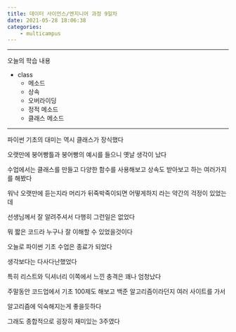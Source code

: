 ```yaml
---
title: 데이터 사이언스/엔지니어 과정 9일차
date: 2021-05-28 18:06:38
categories:
    - multicampus
---
```


___
오늘의 학습 내용
- class
    - 메소드
    - 상속 
    - 오버라이딩
    - 정적 메소드
    - 클래스 메소드
___
파이썬 기초의 대미는 역시 클래스가 장식했다  

오랫만에 붕어빵틀과 붕어빵의 예시를 들으니 옛날 생각이 났다  

수업에서는 클래스를 만들고 다양한 함수를 사용해보고 상속도 받아보고 하는 여러가지를 해봤다  

워낙 오랫만에 듣는지라 머리가 뒤죽박죽이되면 어떻게하지 라는 약간의 걱정이 있었는데  

선생님께서 잘 알려주셔서 다행히 그런일은 없었다  

뭐 짧은 코드라 누구나 잘 이해할 수 있었을것이다  

오늘로 파이썬 기초 수업은 종료가 되었다  

생각보다는 다사다난했었다  

특히 리스트와 딕셔너리 이쪽에서 느낀 충격은 꽤나 엄청났다  

주말동안 코드업에서 기초 100제도 해보고 백준 알고리즘이라던지 여러 사이트를 가서  

알고리즘에 익숙해지는게 좋을듯하다  

그래도 종합적으로 굉장히 재미있는 3주였다  